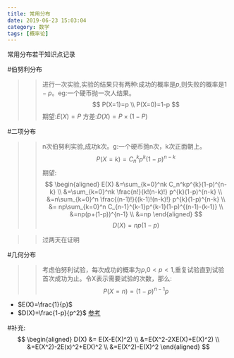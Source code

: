 ```yaml
---
title: 常用分布
date: 2019-06-23 15:03:04
category: 数学
tags: [概率论]
---
```


常用分布若干知识点记录
<!--more-->

#伯努利分布
>>进行一次实验,实验的结果只有两种:成功的概率是$p$,则失败的概率是$1-p$。eg:一个硬币抛一次人结果。
$$
P(X=1)=p \\
P(X=0)=1-p
$$
期望:$E(X)=P$
方差:$D(X)=P \times (1-P)$

#二项分布
>>n次伯努利实验,成功k次。g:一个硬币抛n次，k次正面朝上。
$$
P(X=k)=C_n^kp^{k}(1-p)^{n-k}
$$
期望:
$$
\begin{aligned}
E(X) &=\sum_{k=0}^nk C_n^kp^{k}(1-p)^{n-k} \\
&=\sum_{k=0}^nk \frac{n!}{k!(n-k)!} p^{k}(1-p)^{n-k} \\
&=n\sum_{k=0}^n \frac{(n-1)!}{(k-1)!(n-k)!} p^{k}(1-p)^{n-k} \\
&= np\sum_{k=0}^n C_{n-1}^{k-1}p^{k-1}(1-p)^{(n-1)-(k-1)} \\
&=np(p+(1-p))^{n-1} \\
&=np
\end{aligned}
$$
$$
D(X)=np(1-p)
$$



>>过两天在证明

#几何分布
>>考虑伯努利试验，每次成功的概率为$p$,$0<p<1$,重复试验直到试验首次成功为止。令X表示需要试验的次数，那么:
$$
P(X=n)=(1−p)^{n−1}p
$$
* $E(X)=\frac{1}{p}$
* $D(X)=\frac{1-p}{p^2}$
[参考](https://zlearning.netlify.com/math/probability/geometry-distribution.html)

#补充:
$$
\begin{aligned}
D(X) &= E(X-E(X)^2) \\
&=E(X^2-2XE(X)+E(X)^2) \\
&=E(X^2)-2E(x)^2+E(X)^2 \\
&=E(X^2)-E(X)^2
\end{aligned}
$$